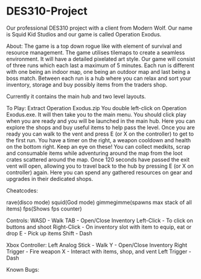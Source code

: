 # DES310-Project
Our professional DES310 project with a client from Modern Wolf. Our name is Squid Kid Studios and our game is called Operation Exodus.

About:
The game is a top down rogue like with element of survival and resource management. The game utilises tilemaps to create a seamless environment. It will have a detailed pixelated art style.
Our game will consist of three runs which each last a maximum of 5 minutes. Each run is different with one being an indoor map, one being an outdoor map and last being a boss match. Between each run is a hub where you can relax and sort your inventory, storage and buy possibly items from the traders shop.

Currently it contains the main hub and two level layouts.

To Play:
Extract Operation Exodus.zip
You double left-click on Operation Exodus.exe. It will then take you to the main menu. 
You should click play when you are ready and you will be launched in the main hub. Here you 
can explore the shops and buy useful items to help pass the level.
Once you are ready you can walk to the vent and press E (or X on the controller) to get to the first run.
You have a timer on the right, a weapon cooldown and health on the bottom right. Keep an eye on these!
You can collect medkits, scrap and consumable items while adventuring around the map from the loot crates scattered around the map.
Once 120 seconds have passed the exit vent will open, allowing you to travel back to the hub by 
pressing E (or X on controller) again. Here you can spend any gathered resources on gear and 
upgrades in their dedicated shops. 

Cheatcodes:

rave(disco mode)
squid(God mode)
gimmegimme(spawns max stack of all items)
fps(Shows fps counter)

Controls:
WASD - Walk
TAB - Open/Close Inventory
Left-Click - To click on buttons and shoot
Right-Click - On inventory slot with item to equip, eat or drop
E - Pick up items
Shift - Dash

Xbox Controller:
Left Analog Stick - Walk
Y - Open/Close Inventory
Right Trigger - Fire weapon
X - Interact with items, shop, and vent
Left Trigger - Dash

Known Bugs:


